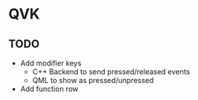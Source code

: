 # QVK

## TODO

- Add modifier keys
  - C++ Backend to send pressed/released events
  - QML to show as pressed/unpressed
- Add function row
